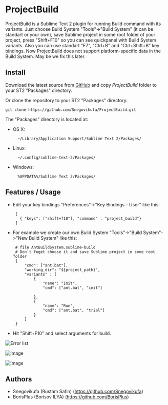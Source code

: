 ProjectBuild
============

ProjectBuild is a Sublime Text 2 plugin for running Build command with its variants.
Just choose Build System "Tools"->"Build System" (it can be standart or your own), 
save Sublime project in some root folder of your project, press "Shift+F10" so you can see 
quickpanel with Build System variants. Also you can use standart "F7", "Ctrl+B" and "Ctrl+Shift+B"
key bindings.
Now ProjectBuild does not support platform-specific data in the Build System. May be we fix this later.


Install
-------

Download the latest source from [GitHub](https://github.com/Snegovikufa/ProjectBuild) and copy *ProjectBuild* folder to your ST2 "Packages" directory.

Or clone the repository to your ST2 "Packages" directory:

    git clone https://github.com/Snegovikufa/ProjectBuild.git


The "Packages" directory is located at:

* OS X:

        ~/Library/Application Support/Sublime Text 2/Packages/

* Linux:

        ~/.config/sublime-text-2/Packages/

* Windows:

        %APPDATA%/Sublime Text 2/Packages/

Features / Usage
----------------

 * Edit your key bindings "Preferences"->"Key Bindings - User" like this:

        [
          { "keys": ["shift+f10"], "command" : "project_build"}
        ]

 * For example we create our own Build System "Tools"->"Build System"->"New Build System" like this:

        # file AntBuildSystem.sublime-build
        # Don`t foget choose it and save Sublime project in some root folder
        {
            "cmd": ["ant.bat"],
            "working_dir": "${project_path}",
            "variants" : [ 
                {
                    "name": "Init",
                    "cmd": ["ant.bat", "init"]
                    
                },
                {
                    "name": "Run",
                    "cmd": ["ant.bat", "trial"]
                }
            ]
        }

 * Hit "Shift+F10" and select arguments for build.

![Error list](http://img844.imageshack.us/img844/7721/201208031142312960x1050.png)

![image](https://raw.github.com/BorisPlus/ProjectBuild/master/ProjectBuild.png)

![image](https://raw.github.com/BorisPlus/ProjectBuild/master/ProjectBuild%20with%20comment.png)

Authors
-------

 * Snegovikufa (Rustam Safin) (https://github.com/Snegovikufa)
 * BorisPlus (Borisov ILYA) (https://github.com/BorisPlus)
